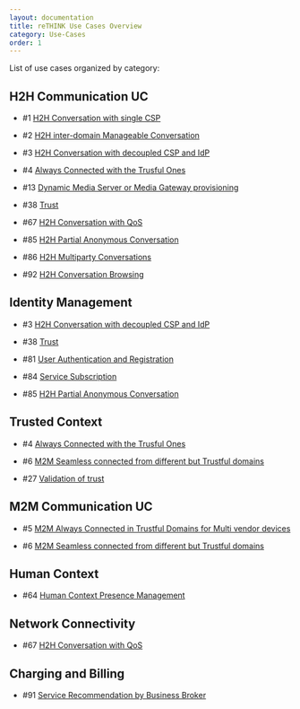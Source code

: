 ```yaml
---
layout: documentation
title: reTHINK Use Cases Overview
category: Use-Cases
order: 1
---
```


List of use cases organized by category:

## H2H Communication UC

* #1 [H2H Conversation with single CSP](../H2H%20Conversation%20with%20single%20CSP.md)

* #2 [H2H inter-domain Manageable Conversation](../H2H%20inter-domain%20Manageable%20Conversation.md)

* #3 [H2H Conversation with decoupled CSP and IdP](../H2H%20Conversation%20with%20decoupled%20CSP%20and%20IdP.md)

* #4 [Always Connected with the Trusful Ones](../Always%20Connected%20with%20the%20Trusful%20Ones.md)

* #13 [Dynamic Media Server or Media Gateway provisioning](../Dynamic%20Media%20Server%20or%20Media%20Gateway%20provisioning.md)

* #38 [Trust](../Trust.md)

* #67 [H2H Conversation with QoS](../H2H%20Conversation%20with%20QoS.md)

* #85 [H2H Partial Anonymous Conversation](../H2H%20Partial%20Anonymous%20Conversation.md)

* #86 [H2H Multiparty Conversations](../H2H%20Multiparty%20Conversations.md)

* #92 [H2H Conversation Browsing](../H2H%20Conversation%20Browsing.md)

## Identity Management

* #3 [H2H Conversation with decoupled CSP and IdP](../H2H%20Conversation%20with%20decoupled%20CSP%20and%20IdP.md)

* #38 [Trust](../Trust.md)

* #81 [User Authentication and Registration](../User%20Authentication%20and%20Registration.md)

* #84 [Service Subscription](../Service%20Subscription.md)

* #85 [H2H Partial Anonymous Conversation](../H2H%20Partial%20Anonymous%20Conversation.md)

## Trusted Context

* #4 [Always Connected with the Trusful Ones](../Always%20Connected%20with%20the%20Trusful%20Ones.md)

* #6 [M2M Seamless connected from different but Trustful domains](../M2M%20Seamless%20connected%20from%20different%20but%20Trustful%20domains.md)

* #27 [Validation of trust](../Validation%20of%20trust.md)

## M2M Communication UC

* #5 [M2M Always Connected in Trustful Domains for Multi vendor devices](../M2M%20Always%20Connected%20in%20Trustful%20Domains%20for%20Multi%20vendor%20devices.md)

* #6 [M2M Seamless connected from different but Trustful domains](../M2M%20Seamless%20connected%20from%20different%20but%20Trustful%20domains.md)

## Human Context

* #64 [Human Context Presence Management](../Human%20Context%20Presence%20Management.md)

## Network Connectivity

* #67 [H2H Conversation with QoS](../H2H%20Conversation%20with%20QoS.md)

## Charging and Billing

* #91 [Service Recommendation by Business Broker](../Service%20Recommendation%20by%20Business%20Broker.md)
